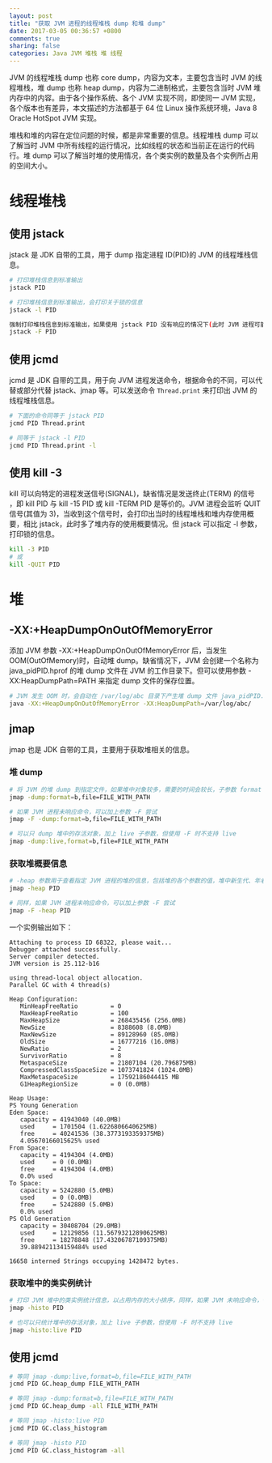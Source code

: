 ```yaml
---
layout: post
title: "获取 JVM 进程的线程堆栈 dump 和堆 dump"
date: 2017-03-05 00:36:57 +0800
comments: true
sharing: false
categories: Java JVM 堆栈 堆 线程
---
```


JVM 的线程堆栈 dump 也称 core dump，内容为文本，主要包含当时 JVM 的线程堆栈，堆 dump 也称 heap dump，内容为二进制格式，主要包含当时 JVM 堆内存中的内容。由于各个操作系统、各个 JVM 实现不同，即使同一 JVM 实现，各个版本也有差异，本文描述的方法都基于 64 位 Linux 操作系统环境，Java 8 Oracle HotSpot JVM 实现。

堆栈和堆的内容在定位问题的时候，都是非常重要的信息。线程堆栈 dump 可以了解当时 JVM 中所有线程的运行情况，比如线程的状态和当前正在运行的代码行。堆 dump 可以了解当时堆的使用情况，各个类实例的数量及各个实例所占用的空间大小。

# 线程堆栈

## 使用 jstack

jstack 是 JDK 自带的工具，用于 dump 指定进程 ID(PID)的 JVM 的线程堆栈信息。

```sh
# 打印堆栈信息到标准输出
jstack PID

# 打印堆栈信息到标准输出，会打印关于锁的信息
jstack -l PID

强制打印堆栈信息到标准输出，如果使用 jstack PID 没有响应的情况下(此时 JVM 进程可能挂起)，加 -F 参数
jstack -F PID
```

## 使用 jcmd

jcmd 是 JDK 自带的工具，用于向 JVM 进程发送命令，根据命令的不同，可以代替或部分代替 jstack、jmap 等。可以发送命令 `Thread.print` 来打印出 JVM 的线程堆栈信息。

```sh
# 下面的命令同等于 jstack PID
jcmd PID Thread.print

# 同等于 jstack -l PID
jcmd PID Thread.print -l
```

## 使用 kill -3

kill 可以向特定的进程发送信号(SIGNAL)，缺省情况是发送终止(TERM) 的信号 ，即 kill PID 与 kill -15 PID 或 kill -TERM PID 是等价的。JVM 进程会监听 QUIT 信号(其值为 3)，当收到这个信号时，会打印出当时的线程堆栈和堆内存使用概要，相比 jstack，此时多了堆内存的使用概要情况。但 jstack 可以指定 -l 参数，打印锁的信息。

```sh
kill -3 PID
# 或
kill -QUIT PID
```

# 堆

## -XX:+HeapDumpOnOutOfMemoryError

添加 JVM 参数 -XX:+HeapDumpOnOutOfMemoryError 后，当发生 OOM(OutOfMemory)时，自动堆 dump。缺省情况下，JVM 会创建一个名称为 java\_pidPID.hprof 的堆 dump 文件在 JVM 的工作目录下。但可以使用参数 -XX:HeapDumpPath=PATH 来指定 dump 文件的保存位置。

```sh
# JVM 发生 OOM 时，会自动在 /var/log/abc 目录下产生堆 dump 文件 java_pidPID.hprof
java -XX:+HeapDumpOnOutOfMemoryError -XX:HeapDumpPath=/var/log/abc/
```

## jmap

jmap 也是 JDK 自带的工具，主要用于获取堆相关的信息。

### 堆 dump

```sh
# 将 JVM 的堆 dump 到指定文件，如果堆中对象较多，需要的时间会较长，子参数 format 只支持 b，即二进制格式
jmap -dump:format=b,file=FILE_WITH_PATH

# 如果 JVM 进程未响应命令，可以加上参数 -F 尝试
jmap -F -dump:format=b,file=FILE_WITH_PATH

# 可以只 dump 堆中的存活对象，加上 live 子参数，但使用 -F 时不支持 live
jmap -dump:live,format=b,file=FILE_WITH_PATH
```

### 获取堆概要信息

```sh
# -heap 参数用于查看指定 JVM 进程的堆的信息，包括堆的各个参数的值，堆中新生代、年老代的内存大小、使用率等
jmap -heap PID

# 同样，如果 JVM 进程未响应命令，可以加上参数 -F 尝试
jmap -F -heap PID
```

一个实例输出如下：

```
Attaching to process ID 68322, please wait...
Debugger attached successfully.
Server compiler detected.
JVM version is 25.112-b16

using thread-local object allocation.
Parallel GC with 4 thread(s)

Heap Configuration:
   MinHeapFreeRatio         = 0
   MaxHeapFreeRatio         = 100
   MaxHeapSize              = 268435456 (256.0MB)
   NewSize                  = 8388608 (8.0MB)
   MaxNewSize               = 89128960 (85.0MB)
   OldSize                  = 16777216 (16.0MB)
   NewRatio                 = 2
   SurvivorRatio            = 8
   MetaspaceSize            = 21807104 (20.796875MB)
   CompressedClassSpaceSize = 1073741824 (1024.0MB)
   MaxMetaspaceSize         = 17592186044415 MB
   G1HeapRegionSize         = 0 (0.0MB)

Heap Usage:
PS Young Generation
Eden Space:
   capacity = 41943040 (40.0MB)
   used     = 1701504 (1.6226806640625MB)
   free     = 40241536 (38.3773193359375MB)
   4.05670166015625% used
From Space:
   capacity = 4194304 (4.0MB)
   used     = 0 (0.0MB)
   free     = 4194304 (4.0MB)
   0.0% used
To Space:
   capacity = 5242880 (5.0MB)
   used     = 0 (0.0MB)
   free     = 5242880 (5.0MB)
   0.0% used
PS Old Generation
   capacity = 30408704 (29.0MB)
   used     = 12129856 (11.56793212890625MB)
   free     = 18278848 (17.43206787109375MB)
   39.889421134159484% used

16658 interned Strings occupying 1428472 bytes.
```

### 获取堆中的类实例统计

```sh
# 打印 JVM 堆中的类实例统计信息，以占用内存的大小排序，同样，如果 JVM 未响应命令，也可以使用 -F 参数
jmap -histo PID

# 也可以只统计堆中的存活对象，加上 live 子参数，但使用 -F 时不支持 live
jmap -histo:live PID
```

## 使用 jcmd

```sh
# 等同 jmap -dump:live,format=b,file=FILE_WITH_PATH
jcmd PID GC.heap_dump FILE_WITH_PATH

# 等同 jmap -dump:format=b,file=FILE_WITH_PATH
jcmd PID GC.heap_dump -all FILE_WITH_PATH

# 等同 jmap -histo:live PID
jcmd PID GC.class_histogram

# 等同 jmap -histo PID
jcmd PID GC.class_histogram -all
```
